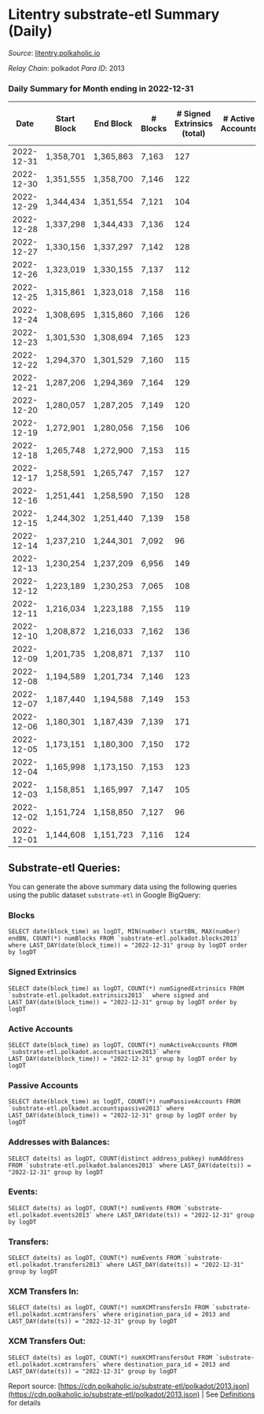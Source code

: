 # Litentry substrate-etl Summary (Daily)

_Source_: [litentry.polkaholic.io](https://litentry.polkaholic.io)

*Relay Chain*: polkadot
*Para ID*: 2013



### Daily Summary for Month ending in 2022-12-31


| Date | Start Block | End Block | # Blocks | # Signed Extrinsics (total) | # Active Accounts | # Passive | # New | # Addresses with Balances | # Events | # Transfers | # XCM Transfers In | # XCM Transfers Out | Issues | 
| ---- | ----------- | --------- | -------- | --------------------------- | ----------------- | --------- | ----- | ------------------------- | -------- | ----------- | ------------------ | ------------------- | ------ |
| 2022-12-31 | 1,358,701 | 1,365,863 | 7,163 | 127 |  |  |  | 4,741 | 20,358 |   |   |   |  |
| 2022-12-30 | 1,351,555 | 1,358,700 | 7,146 | 122 |  |  |  | 4,739 | 20,223 |   |   |   |  |
| 2022-12-29 | 1,344,434 | 1,351,554 | 7,121 | 104 |  |  |  | 4,739 | 18,752 |   |   |   |  |
| 2022-12-28 | 1,337,298 | 1,344,433 | 7,136 | 124 |  |  |  | 4,738 | 20,136 |   |   |   |  |
| 2022-12-27 | 1,330,156 | 1,337,297 | 7,142 | 128 |  |  |  | 4,737 | 20,151 |   |   |   |  |
| 2022-12-26 | 1,323,019 | 1,330,155 | 7,137 | 112 |  |  |  | 4,738 | 19,980 |   |   |   |  |
| 2022-12-25 | 1,315,861 | 1,323,018 | 7,158 | 116 |  |  |  |  | 19,972 |   |   |   |  |
| 2022-12-24 | 1,308,695 | 1,315,860 | 7,166 | 126 |  |  |  |  | 20,039 |   |   |   |  |
| 2022-12-23 | 1,301,530 | 1,308,694 | 7,165 | 123 |  |  |  |  | 19,988 |   |   |   |  |
| 2022-12-22 | 1,294,370 | 1,301,529 | 7,160 | 115 |  |  |  |  | 19,910 |   |   |   |  |
| 2022-12-21 | 1,287,206 | 1,294,369 | 7,164 | 129 |  |  |  |  | 19,967 |   |   |   |  |
| 2022-12-20 | 1,280,057 | 1,287,205 | 7,149 | 120 |  |  |  |  | 19,865 |   |   |   |  |
| 2022-12-19 | 1,272,901 | 1,280,056 | 7,156 | 106 |  |  |  |  | 19,744 | 1  |   |   |  |
| 2022-12-18 | 1,265,748 | 1,272,900 | 7,153 | 115 |  |  |  |  | 19,722 |   |   |   |  |
| 2022-12-17 | 1,258,591 | 1,265,747 | 7,157 | 127 |  |  |  | 4,731 | 19,837 |   |   |   |  |
| 2022-12-16 | 1,251,441 | 1,258,590 | 7,150 | 128 |  |  |  | 4,731 | 19,844 |   |   |   |  |
| 2022-12-15 | 1,244,302 | 1,251,440 | 7,139 | 158 |  |  |  | 4,731 | 19,876 |   |   |   |  |
| 2022-12-14 | 1,237,210 | 1,244,301 | 7,092 | 96 |  |  |  |  | 19,318 |   |   |   |  |
| 2022-12-13 | 1,230,254 | 1,237,209 | 6,956 | 149 |  |  |  | 4,729 | 19,290 |   |   |   |  |
| 2022-12-12 | 1,223,189 | 1,230,253 | 7,065 | 108 |  |  |  |  | 19,189 |   |   |   |  |
| 2022-12-11 | 1,216,034 | 1,223,188 | 7,155 | 119 |  |  |  |  | 19,394 |   |   |   |  |
| 2022-12-10 | 1,208,872 | 1,216,033 | 7,162 | 136 |  |  |  |  | 19,465 |   |   |   |  |
| 2022-12-09 | 1,201,735 | 1,208,871 | 7,137 | 110 |  |  |  |  | 19,212 |   |   |   |  |
| 2022-12-08 | 1,194,589 | 1,201,734 | 7,146 | 123 |  |  |  |  | 19,253 |   |   |   |  |
| 2022-12-07 | 1,187,440 | 1,194,588 | 7,149 | 153 |  |  |  |  | 19,320 |   |   |   |  |
| 2022-12-06 | 1,180,301 | 1,187,439 | 7,139 | 171 |  |  |  |  | 19,218 |   |   |   |  |
| 2022-12-05 | 1,173,151 | 1,180,300 | 7,150 | 172 |  |  |  |  | 19,077 |   |   |   |  |
| 2022-12-04 | 1,165,998 | 1,173,150 | 7,153 | 123 |  |  |  |  | 18,671 |   |   |   |  |
| 2022-12-03 | 1,158,851 | 1,165,997 | 7,147 | 105 |  |  |  |  | 18,454 |   |   |   |  |
| 2022-12-02 | 1,151,724 | 1,158,850 | 7,127 | 96 |  |  |  |  | 18,313 |   |   |   |  |
| 2022-12-01 | 1,144,608 | 1,151,723 | 7,116 | 124 |  |  |  |  | 17,570 |   |   |   |  |

## Substrate-etl Queries:
You can generate the above summary data using the following queries using the public dataset `substrate-etl` in Google BigQuery:


### Blocks
```
SELECT date(block_time) as logDT, MIN(number) startBN, MAX(number) endBN, COUNT(*) numBlocks FROM `substrate-etl.polkadot.blocks2013`  where LAST_DAY(date(block_time)) = "2022-12-31" group by logDT order by logDT
```


### Signed Extrinsics
```
SELECT date(block_time) as logDT, COUNT(*) numSignedExtrinsics FROM `substrate-etl.polkadot.extrinsics2013`  where signed and LAST_DAY(date(block_time)) = "2022-12-31" group by logDT order by logDT
```


### Active Accounts
```
SELECT date(block_time) as logDT, COUNT(*) numActiveAccounts FROM `substrate-etl.polkadot.accountsactive2013` where LAST_DAY(date(block_time)) = "2022-12-31" group by logDT order by logDT
```


### Passive Accounts
```
SELECT date(block_time) as logDT, COUNT(*) numPassiveAccounts FROM `substrate-etl.polkadot.accountspassive2013` where LAST_DAY(date(block_time)) = "2022-12-31" group by logDT order by logDT
```


### Addresses with Balances:
```
SELECT date(ts) as logDT, COUNT(distinct address_pubkey) numAddress FROM `substrate-etl.polkadot.balances2013` where LAST_DAY(date(ts)) = "2022-12-31" group by logDT
```


### Events:
```
SELECT date(ts) as logDT, COUNT(*) numEvents FROM `substrate-etl.polkadot.events2013` where LAST_DAY(date(ts)) = "2022-12-31" group by logDT
```


### Transfers:
```
SELECT date(ts) as logDT, COUNT(*) numEvents FROM `substrate-etl.polkadot.transfers2013` where LAST_DAY(date(ts)) = "2022-12-31" group by logDT
```


### XCM Transfers In:
```
SELECT date(ts) as logDT, COUNT(*) numXCMTransfersIn FROM `substrate-etl.polkadot.xcmtransfers` where origination_para_id = 2013 and LAST_DAY(date(ts)) = "2022-12-31" group by logDT
```


### XCM Transfers Out:
```
SELECT date(ts) as logDT, COUNT(*) numXCMTransfersOut FROM `substrate-etl.polkadot.xcmtransfers` where destination_para_id = 2013 and LAST_DAY(date(ts)) = "2022-12-31" group by logDT
```



Report source: [https://cdn.polkaholic.io/substrate-etl/polkadot/2013.json](https://cdn.polkaholic.io/substrate-etl/polkadot/2013.json) | See [Definitions](/DEFINITIONS.md) for details
